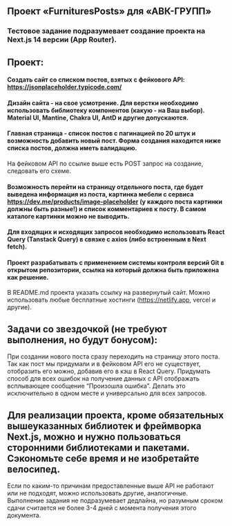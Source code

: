 ## Проект «FurnituresPosts» для «АВК-ГРУПП»

### Тестовое задание подразумевает создание проекта на Next.js 14 версии (App Router).

## Проект:

#### Создать сайт со списком постов, взятых с фейкового API: https://jsonplaceholder.typicode.com/

#### Дизайн сайта - на свое усмотрение. Для верстки необходимо использовать библиотеку компонентов (какую - на Ваш выбор). Material UI, Mantine, Chakra UI, AntD и другие допускаются.

#### Главная страница - список постов с пагинацией по 20 штук  и возможность добавить новый пост. Форма создания находится ниже списка постов, должна иметь валидацию. 
На фейковом API по ссылке выше есть POST запрос на создание, следовать его схеме.

#### Возможность перейти на страницу отдельного поста, где будет выведена информация из поста, картинка мебели с сервиса https://dev.me/products/image-placeholder (у каждого поста картинки должны быть разные!) и список комментариев к посту. В самом каталоге картинки можно не выводить.

#### Для входящих и исходящих запросов необходимо использовать React Query (Tanstack Query) в связке с axios (либо встроенным в Next fetch). 

#### Проект разрабатывать с применением системы контроля версий Git в открытом репозитории, ссылка на который должна быть приложена как решение. 
В README.md проекта указать ссылку на развернутый сайт. Можно использовать любые бесплатные хостинги (https://netlify.app, vercel и другие). 

## Задачи со звездочкой (не требуют выполнения, но будут бонусом):

При создании нового поста сразу переходить на страницу этого поста. Так как пост мы придумали и в фейковом API его не существует, отобразить его можно, добавив его в кэш в React Query.
Придумать способ для всех ошибок на получение данных с API отображать всплывающее сообщение “Произошла ошибка”. Делать это исключительно в одном месте и универсально для всех запросов.

## Для реализации проекта, кроме обязательных вышеуказанных библиотек и фреймворка Next.js, можно и нужно пользоваться сторонними библиотеками и пакетами. Сэкономьте себе время и не изобретайте велосипед. 
Если по каким-то причинам предоставленные выше API не работают или не подходят, можно использовать другие, аналогичные. 
Выполнение задания не подразумевает дедлайна, но разумным сроком сдачи считается не более 3-4 дней с момента получения этого документа. 
